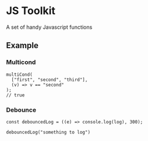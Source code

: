 # JS Toolkit

A set of handy Javascript functions

## Example

### Multicond

```
multiCond(
  ["first", "second", "third"],
  (v) => v == "second"
);
// true

```

### Debounce

```
const debouncedLog = ((e) => console.log(log), 300);

debouncedLog("something to log")
```
